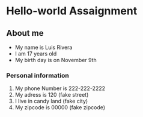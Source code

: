# Hello-world Assaignment 
## About me 
  * My name is Luis Rivera
  * I am 17 years old
  * My birth day is on November 9th
### Personal information 
  1. My phone Number is 222-222-2222
  2. My adress is 120 (fake street)
  3. I live in candy land (fake city)
  4. My zipcode is 00000 (fake zipcode)
